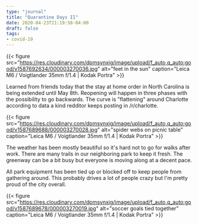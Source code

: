 ```yaml
---
type: "journal"
title: "Quarantine Days II"
date: 2020-04-23T21:19:58-04:00
draft: false
tags:
- covid-19
---
```


{{< figure src="https://res.cloudinary.com/dpmsynxig/image/upload/f_auto,q_auto:good/v1587692634/000003270036.jpg" alt="feet in the sun" caption="Leica M6 / Voigtlander 35mm f/1.4 | Kodak Portra" >}}

Learned from friends today that the stay at home order in North Carolina is being extended until May 8th. Reopening will happen in three phases with the possibility to go backwards. The curve is "flattening" around Charlotte according to data a kind redditor keeps posting in /r/charlotte.

{{< figure src="https://res.cloudinary.com/dpmsynxig/image/upload/f_auto,q_auto:good/v1587689688/000003270028.jpg" alt="spider webs on picnic table" caption="Leica M6 / Voigtlander 35mm f/1.4 | Kodak Portra" >}}

The weather has been mostly beautiful so it's hard not to go for walks after work. There are many trails in our neighboring park to keep it fresh. The greenway can be a bit busy but everyone is moving along at a decent pace.

All park equipment has been tied up or blocked off to keep people from gathering around. This probably drives a lot of people crazy but I'm pretty proud of the city overall.

{{< figure src="https://res.cloudinary.com/dpmsynxig/image/upload/f_auto,q_auto:good/v1587689678/000003270019.jpg" alt="soccer goals tied together" caption="Leica M6 / Voigtlander 35mm f/1.4 | Kodak Portra" >}}


